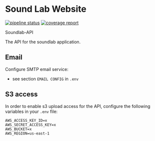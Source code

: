 # Sound Lab Website

[![pipeline status](http://gitlab.archimedes.digital/archimedes/soundlab-api/badges/develop/pipeline.svg)](http://gitlab.archimedes.digital/archimedes/soundlab-api/commits/develop)
[![coverage report](http://gitlab.archimedes.digital/archimedes/soundlab-api/badges/develop/coverage.svg)](http://gitlab.archimedes.digital/archimedes/soundlab-api/commits/develop)


Soundlab-API

The API for the soundlab application.


## Email
Configure SMTP email service:
- see section `EMAIL CONFIG` in `.env`


## S3 access

In order to enable s3 upload access for the API, configure the following variables in your `.env` file:

```
AWS_ACCESS_KEY_ID=x
AWS_SECRET_ACCESS_KEY=x
AWS_BUCKET=x
AWS_REGION=us-east-1
```
